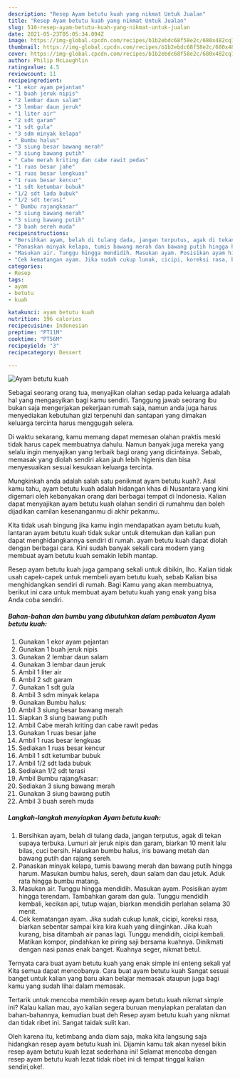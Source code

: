 ```yaml
---
description: "Resep Ayam betutu kuah yang nikmat Untuk Jualan"
title: "Resep Ayam betutu kuah yang nikmat Untuk Jualan"
slug: 510-resep-ayam-betutu-kuah-yang-nikmat-untuk-jualan
date: 2021-05-23T05:05:34.094Z
image: https://img-global.cpcdn.com/recipes/b1b2ebdc68f58e2c/680x482cq70/ayam-betutu-kuah-foto-resep-utama.jpg
thumbnail: https://img-global.cpcdn.com/recipes/b1b2ebdc68f58e2c/680x482cq70/ayam-betutu-kuah-foto-resep-utama.jpg
cover: https://img-global.cpcdn.com/recipes/b1b2ebdc68f58e2c/680x482cq70/ayam-betutu-kuah-foto-resep-utama.jpg
author: Philip McLaughlin
ratingvalue: 4.5
reviewcount: 11
recipeingredient:
- "1 ekor ayam pejantan"
- "1 buah jeruk nipis"
- "2 lembar daun salam"
- "3 lembar daun jeruk"
- "1 liter air"
- "2 sdt garam"
- "1 sdt gula"
- "3 sdm minyak kelapa"
- " Bumbu halus"
- "3 siung besar bawang merah"
- "3 siung bawang putih"
- " Cabe merah kriting dan cabe rawit pedas"
- "1 ruas besar jahe"
- "1 ruas besar lengkuas"
- "1 ruas besar kencur"
- "1 sdt ketumbar bubuk"
- "1/2 sdt lada bubuk"
- "1/2 sdt terasi"
- " Bumbu rajangkasar"
- "3 siung bawang merah"
- "3 siung bawang putih"
- "3 buah sereh muda"
recipeinstructions:
- "Bersihkan ayam, belah di tulang dada, jangan terputus, agak di tekan supaya terbuka. Lumuri air jeruk nipis dan garam, biarkan 10 menit lalu bilas, cuci bersih. Haluskan bumbu halus, iris bawang metah dan bawang putih dan rajang sereh."
- "Panaskan minyak kelapa, tumis bawang merah dan bawang putih hingga harum. Masukan bumbu halus, sereh, daun salam dan dau jetuk. Aduk rata hingga bumbu matang."
- "Masukan air. Tunggu hingga mendidih. Masukan ayam. Posisikan ayam hingga terendam. Tambahkan garam dan gula. Tunggu mendidih kembali, kecikan api, tutup wajan, biarkan mendidih perlahan selama 30 menit."
- "Cek kematangan ayam. Jika sudah cukup lunak, cicipi, koreksi rasa, biarkan sebentar sampai kira kira kuah yang diinginkan. Jika kuah kurang, bisa ditambah air panas lagi. Tunggu mendidih, cicipi kembali. Matikan kompor, pindahkan ke piring saji bersama kuahnya. Dinikmati dengan nasi panas enak banget. Kuahnya seger, nikmat betul."
categories:
- Resep
tags:
- ayam
- betutu
- kuah

katakunci: ayam betutu kuah 
nutrition: 196 calories
recipecuisine: Indonesian
preptime: "PT11M"
cooktime: "PT56M"
recipeyield: "3"
recipecategory: Dessert

---
```



![Ayam betutu kuah](https://img-global.cpcdn.com/recipes/b1b2ebdc68f58e2c/680x482cq70/ayam-betutu-kuah-foto-resep-utama.jpg)

Sebagai seorang orang tua, menyajikan olahan sedap pada keluarga adalah hal yang mengasyikan bagi kamu sendiri. Tanggung jawab seorang ibu bukan saja mengerjakan pekerjaan rumah saja, namun anda juga harus menyediakan kebutuhan gizi terpenuhi dan santapan yang dimakan keluarga tercinta harus menggugah selera.

Di waktu  sekarang, kamu memang dapat memesan olahan praktis meski tidak harus capek membuatnya dahulu. Namun banyak juga mereka yang selalu ingin menyajikan yang terbaik bagi orang yang dicintainya. Sebab, memasak yang diolah sendiri akan jauh lebih higienis dan bisa menyesuaikan sesuai kesukaan keluarga tercinta. 



Mungkinkah anda adalah salah satu penikmat ayam betutu kuah?. Asal kamu tahu, ayam betutu kuah adalah hidangan khas di Nusantara yang kini digemari oleh kebanyakan orang dari berbagai tempat di Indonesia. Kalian dapat menyajikan ayam betutu kuah olahan sendiri di rumahmu dan boleh dijadikan camilan kesenanganmu di akhir pekanmu.

Kita tidak usah bingung jika kamu ingin mendapatkan ayam betutu kuah, lantaran ayam betutu kuah tidak sukar untuk ditemukan dan kalian pun dapat menghidangkannya sendiri di rumah. ayam betutu kuah dapat diolah dengan berbagai cara. Kini sudah banyak sekali cara modern yang membuat ayam betutu kuah semakin lebih mantap.

Resep ayam betutu kuah juga gampang sekali untuk dibikin, lho. Kalian tidak usah capek-capek untuk membeli ayam betutu kuah, sebab Kalian bisa menghidangkan sendiri di rumah. Bagi Kamu yang akan membuatnya, berikut ini cara untuk membuat ayam betutu kuah yang enak yang bisa Anda coba sendiri.

<!--inarticleads1-->

##### Bahan-bahan dan bumbu yang dibutuhkan dalam pembuatan Ayam betutu kuah:

1. Gunakan 1 ekor ayam pejantan
1. Gunakan 1 buah jeruk nipis
1. Gunakan 2 lembar daun salam
1. Gunakan 3 lembar daun jeruk
1. Ambil 1 liter air
1. Ambil 2 sdt garam
1. Gunakan 1 sdt gula
1. Ambil 3 sdm minyak kelapa
1. Gunakan  Bumbu halus:
1. Ambil 3 siung besar bawang merah
1. Siapkan 3 siung bawang putih
1. Ambil  Cabe merah kriting dan cabe rawit pedas
1. Gunakan 1 ruas besar jahe
1. Ambil 1 ruas besar lengkuas
1. Sediakan 1 ruas besar kencur
1. Ambil 1 sdt ketumbar bubuk
1. Ambil 1/2 sdt lada bubuk
1. Sediakan 1/2 sdt terasi
1. Ambil  Bumbu rajang/kasar:
1. Sediakan 3 siung bawang merah
1. Gunakan 3 siung bawang putih
1. Ambil 3 buah sereh muda




<!--inarticleads2-->

##### Langkah-langkah menyiapkan Ayam betutu kuah:

1. Bersihkan ayam, belah di tulang dada, jangan terputus, agak di tekan supaya terbuka. Lumuri air jeruk nipis dan garam, biarkan 10 menit lalu bilas, cuci bersih. Haluskan bumbu halus, iris bawang metah dan bawang putih dan rajang sereh.
1. Panaskan minyak kelapa, tumis bawang merah dan bawang putih hingga harum. Masukan bumbu halus, sereh, daun salam dan dau jetuk. Aduk rata hingga bumbu matang.
1. Masukan air. Tunggu hingga mendidih. Masukan ayam. Posisikan ayam hingga terendam. Tambahkan garam dan gula. Tunggu mendidih kembali, kecikan api, tutup wajan, biarkan mendidih perlahan selama 30 menit.
1. Cek kematangan ayam. Jika sudah cukup lunak, cicipi, koreksi rasa, biarkan sebentar sampai kira kira kuah yang diinginkan. Jika kuah kurang, bisa ditambah air panas lagi. Tunggu mendidih, cicipi kembali. Matikan kompor, pindahkan ke piring saji bersama kuahnya. Dinikmati dengan nasi panas enak banget. Kuahnya seger, nikmat betul.




Ternyata cara buat ayam betutu kuah yang enak simple ini enteng sekali ya! Kita semua dapat mencobanya. Cara buat ayam betutu kuah Sangat sesuai banget untuk kalian yang baru akan belajar memasak ataupun juga bagi kamu yang sudah lihai dalam memasak.

Tertarik untuk mencoba membikin resep ayam betutu kuah nikmat simple ini? Kalau kalian mau, ayo kalian segera buruan menyiapkan peralatan dan bahan-bahannya, kemudian buat deh Resep ayam betutu kuah yang nikmat dan tidak ribet ini. Sangat taidak sulit kan. 

Oleh karena itu, ketimbang anda diam saja, maka kita langsung saja hidangkan resep ayam betutu kuah ini. Dijamin kamu tak akan nyesel bikin resep ayam betutu kuah lezat sederhana ini! Selamat mencoba dengan resep ayam betutu kuah lezat tidak ribet ini di tempat tinggal kalian sendiri,oke!.

